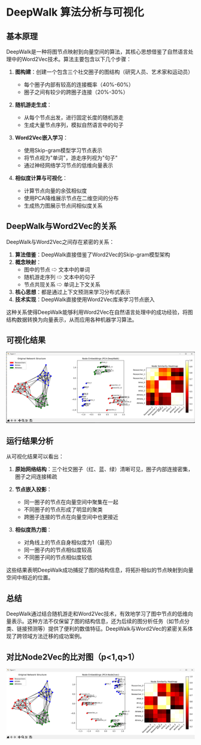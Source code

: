 # DeepWalk 算法分析与可视化

## 基本原理

DeepWalk是一种将图节点映射到向量空间的算法，其核心思想借鉴了自然语言处理中的Word2Vec技术。算法主要包含以下几个步骤：

1. **图构建**：创建一个包含三个社交圈子的图结构（研究人员、艺术家和运动员）
   - 每个圈子内部有较高的连接概率（40%-60%）
   - 圈子之间有较少的跨圈子连接（20%-30%）

2. **随机游走生成**：
   - 从每个节点出发，进行固定长度的随机游走
   - 生成大量节点序列，模拟自然语言中的句子

3. **Word2Vec嵌入学习**：
   - 使用Skip-gram模型学习节点表示
   - 将节点视为"单词"，游走序列视为"句子"
   - 通过神经网络学习节点的低维向量表示

4. **相似度计算与可视化**：
   - 计算节点向量的余弦相似度
   - 使用PCA降维展示节点在二维空间的分布
   - 生成热力图展示节点间相似度关系

## DeepWalk与Word2Vec的关系

DeepWalk与Word2Vec之间存在紧密的关系：

1. **算法借鉴**：DeepWalk直接借鉴了Word2Vec的Skip-gram模型架构
2. **概念映射**：
   - 图中的节点 ⇨ 文本中的单词
   - 随机游走序列 ⇨ 文本中的句子
   - 节点共现关系 ⇨ 单词上下文关系
3. **核心思想**：都是通过上下文预测来学习分布式表示
4. **技术实现**：DeepWalk直接使用Word2Vec库来学习节点嵌入

这种关系使得DeepWalk能够利用Word2Vec在自然语言处理中的成功经验，将图结构数据转换为向量表示，从而应用各种机器学习算法。

## 可视化结果

![deepwalk.png](img_1.png)


## 运行结果分析

从可视化结果可以看出：

1. **原始网络结构**：三个社交圈子（红、蓝、绿）清晰可见，圈子内部连接密集，圈子之间连接稀疏

2. **节点嵌入投影**：
   - 同一圈子的节点在向量空间中聚集在一起
   - 不同圈子的节点形成了明显的聚类
   - 跨圈子连接的节点在向量空间中也更接近

3. **相似度热力图**：
   - 对角线上的节点自身相似度为1（最亮）
   - 同一圈子内的节点相似度较高
   - 不同圈子间的节点相似度较低

这些结果表明DeepWalk成功捕捉了图的结构信息，将拓扑相似的节点映射到向量空间中相近的位置。

## 总结

DeepWalk通过结合随机游走和Word2Vec技术，有效地学习了图中节点的低维向量表示。这种方法不仅保留了图的结构信息，还为后续的图分析任务（如节点分类、链接预测等）提供了便利的数值特征。DeepWalk与Word2Vec的紧密关系体现了跨领域方法迁移的成功案例。
## 对比Node2Vec的比对图（p<1,q>1）

![Node2Vec](img.png)

